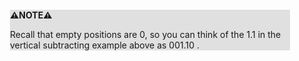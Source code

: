 <div style="margin:2em; background-color: #e0e0e0;">

<strong>⚠️NOTE️️️⚠️</strong>

Recall that empty positions are 0, so you can think of the 1.1 in the vertical subtracting example above as 001.10 .
</div>

